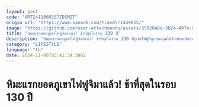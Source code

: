 ```yaml
---
layout: post
code: "ART2411060337IDSMZT"
origin_url: "https://www.sanook.com/travel/1449855/"
image: "https://github.com/user-attachments/assets/35928a6a-3b24-497e-90bf-482e4e8027af"
title: "หิมะแรกยอดภูเขาไฟฟูจิมาแล้ว! ช้าที่สุดในรอบ 130 ปี"
description: "หิมะแรกยอดภูเขาไฟฟูจิมาแล้ว! ช้าที่สุดในรอบ 130 ปีภูเขาไฟฟูจิถูกปกคลุมไปด้วยหิมะสีขาวเป็นหิมะแรกของปี หลังเกิดความกังวลอย่างหนักกับสภาพอากาศแปรนปรวนเกิดหิมะล่าช้ากว่าปกติมากขึ้นทุกปี"
category: "LIFESTYLE"
language: "th"
date: 2024-11-06T03:41:34.586Z
---
```


# หิมะแรกยอดภูเขาไฟฟูจิมาแล้ว! ช้าที่สุดในรอบ 130 ปี
